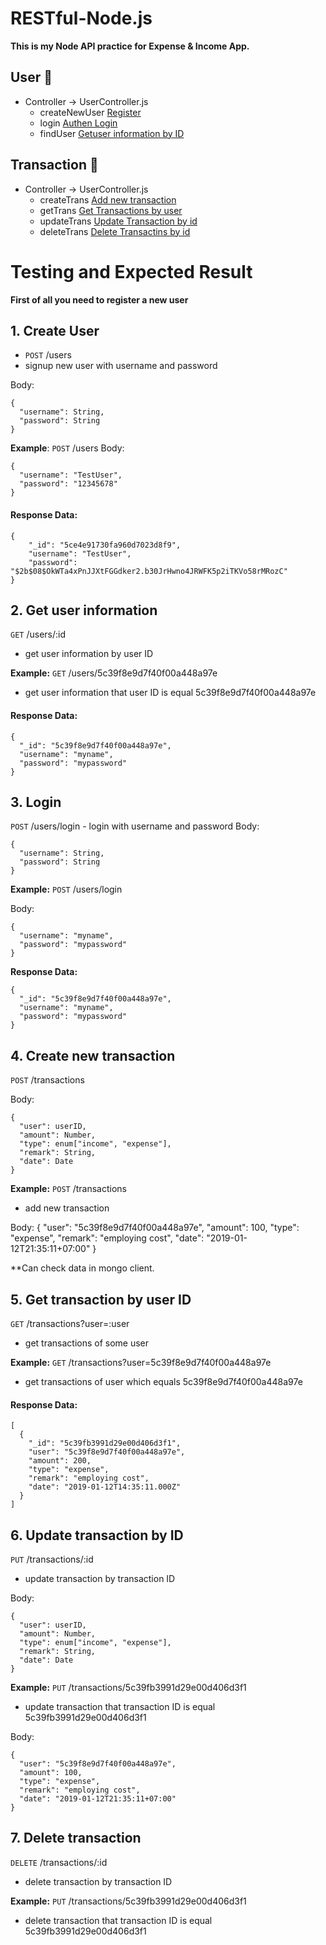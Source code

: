 # RESTful-Node.js
**This is my Node API practice for Expense & Income App.**
## User :busts_in_silhouette:
- Controller -> UserController.js
    - createNewUser [Register](https://github.com/giantjeaks/RESTful-Node.js/blob/master/README.md#1-create-user) 
    - login [Authen Login](https://github.com/giantjeaks/RESTful-Node.js/blob/master/README.md#3-login)
    - findUser [Getuser information by ID](https://github.com/giantjeaks/RESTful-Node.js/blob/master/README.md#2-get-user-information)

## Transaction :page_facing_up:
- Controller -> UserController.js 
    - createTrans  [Add new transaction](https://github.com/giantjeaks/RESTful-Node.js/blob/master/README.md#4-create-new-transaction)
    - getTrans [Get Transactions by user](https://github.com/giantjeaks/RESTful-Node.js/blob/master/README.md#5-get-transaction-by-user-id)
    - updateTrans [Update Transaction by id](https://github.com/giantjeaks/RESTful-Node.js/blob/master/README.md#6-update-transaction-by-id)
    - deleteTrans [Delete Transactins by id](https://github.com/giantjeaks/RESTful-Node.js/blob/master/README.md#7-delete-transaction)



# Testing and Expected Result
**First of all you need to register a new user**
## 1. Create User
- `POST` /users 
- signup new user with username and password

Body:
```
{
  "username": String,
  "password": String
}
```
**Example**: `POST` /users
Body:
```
{
  "username": "TestUser",
  "password": "12345678"
}
```
#### Response Data:
```
{
    "_id": "5ce4e91730fa960d7023d8f9",
    "username": "TestUser",
    "password": "$2b$08$OkWTa4xPnJJXtFGGdker2.b30JrHwno4JRWFK5p2iTKVo58rMRozC"
}
```
## 2. Get user information

`GET` /users/:id 
- get user information by user ID

**Example:** `GET` /users/5c39f8e9d7f40f00a448a97e 
- get user information that user ID is equal 5c39f8e9d7f40f00a448a97e

#### Response Data:
```
{
  "_id": "5c39f8e9d7f40f00a448a97e",
  "username": "myname",
  "password": "mypassword"
}
```
## 3. Login
`POST` /users/login - login with username and password 
Body:
```
{
  "username": String,
  "password": String
}
```
**Example:** `POST` /users/login

Body:
```
{
  "username": "myname",
  "password": "mypassword"
}
```
**Response Data:**
```
{
  "_id": "5c39f8e9d7f40f00a448a97e",
  "username": "myname",
  "password": "mypassword"
}
```
## 4. Create new transaction
`POST` /transactions

Body:
```
{
  "user": userID,
  "amount": Number,
  "type": enum["income", "expense"],
  "remark": String,
  "date": Date
}
```
**Example:** `POST` /transactions 
- add new transaction

Body:
{
  "user": "5c39f8e9d7f40f00a448a97e",
  "amount": 100,
  "type": "expense",
  "remark": "employing cost",
  "date": "2019-01-12T21:35:11+07:00"
}

**Can check data in mongo client.

## 5. Get transaction by user ID
`GET` /transactions?user=:user 
- get transactions of some user

**Example:** `GET` /transactions?user=5c39f8e9d7f40f00a448a97e 
- get transactions of user which equals 5c39f8e9d7f40f00a448a97e

#### Response Data:
```
[
  {
    "_id": "5c39fb3991d29e00d406d3f1",
    "user": "5c39f8e9d7f40f00a448a97e",
    "amount": 200,
    "type": "expense",
    "remark": "employing cost",
    "date": "2019-01-12T14:35:11.000Z"
  }
]
```

## 6. Update transaction by ID
`PUT` /transactions/:id 
- update transaction by transaction ID

Body:
```
{
  "user": userID,
  "amount": Number,
  "type": enum["income", "expense"],
  "remark": String,
  "date": Date
}
```
**Example:** `PUT` /transactions/5c39fb3991d29e00d406d3f1 
- update transaction that transaction ID is equal 5c39fb3991d29e00d406d3f1

Body:
```
{
  "user": "5c39f8e9d7f40f00a448a97e",
  "amount": 100,
  "type": "expense",
  "remark": "employing cost",
  "date": "2019-01-12T21:35:11+07:00"
}
```
## 7. Delete transaction
`DELETE` /transactions/:id 
- delete transaction by transaction ID

**Example:** `PUT` /transactions/5c39fb3991d29e00d406d3f1 
- delete transaction that transaction ID is equal 5c39fb3991d29e00d406d3f1
